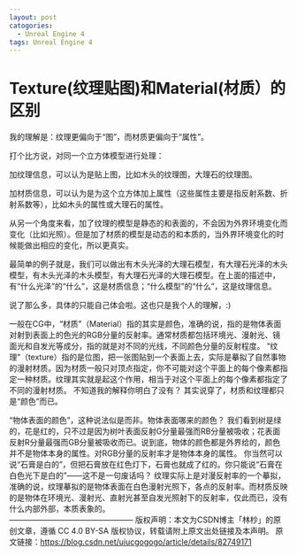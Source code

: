 ```yaml
---
layout: post
catogories:
  - Unreal Engine 4
tags: Unreal Engine 4
---
```


<h1>
    Texture(纹理贴图)和Material(材质）的区别
</h1>

我的理解是：纹理更偏向于“图”，而材质更偏向于“属性”。

打个比方说，对同一个立方体模型进行处理：

加纹理信息，可以认为是贴上图，比如木头的纹理图，大理石的纹理图。

加材质信息，可以认为是为这个立方体加上属性（这些属性主要是指反射系数、折射系数等），比如木头的属性或大理石的属性。

从另一个角度来看，加了纹理的模型是静态的和表面的，不会因为外界环境变化而变化（比如光照）。但是加了材质的模型是动态的和本质的，当外界环境变化的时候能做出相应的变化，所以更真实。

最简单的例子就是，我们可以做出有木头光泽的大理石模型，有大理石光泽的木头模型，有木头光泽的木头模型，有大理石光泽的大理石模型。在上面的描述中，有“什么光泽”的“什么”，这是材质信息；“什么模型”的“什么”，这是纹理信息。

说了那么多，具体的只能自己体会啦。这也只是我个人的理解，:)

一般在CG中，“材质”（Material）指的其实是颜色，准确的说，指的是物体表面对射到表面上的色光的RGB分量的反射率。通常材质都包括环境光、漫射光、镜面光和自发光等成分，指的就是对不同的光线，不同颜色分量的反射程度。
“纹理”（texture）指的是位图，把一张图贴到一个表面上去，实际是摹拟了自然事物的漫射材质。因为材质一般只对顶点指定，你不可能对这个平面上的每个像素都指定一种材质。纹理其实就是起这个作用，相当于对这个平面上的每个像素都指定了不同的漫射材质。
不知道我的解释你明白了没有？
其实说穿了，材质和纹理都只是“颜色”而已。

“物体表面的颜色”，这种说法似是而非。物体表面哪来的颜色？
我们看到树是绿的，花是红的，只不过是因为树叶表面反射G分量最强而RB分量被吸收；花表面反射R分量最强而GB分量被吸收而已。说到底，物体的颜色都是外界给的，颜色并不是物体本身的属性。对RGB分量的反射率才是物体本身的属性。
你当然可以说“石膏是白的”，但把石膏放在红色灯下，石膏也就成了红的。你只能说“石膏在白色光下是白的”——这不是一句废话吗？
纹理实际上是对漫反射率的一个摹拟，准确的说，纹理摹拟的是物体表面在白色漫射光照下，各点的反射率。而材质反映的是物体在环境光、漫射光、直射光甚至自发光照射下的反射率，仅此而已，没有什么内部外部，本质表象的。  
————————————————
版权声明：本文为CSDN博主「林杪」的原创文章，遵循 CC 4.0 BY-SA 版权协议，转载请附上原文出处链接及本声明。
原文链接：https://blog.csdn.net/uiucgogogo/article/details/82749171